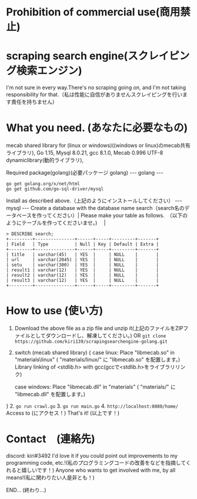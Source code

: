 # Prohibition of commercial use(商用禁止)

# scraping search engine(スクレイピング検索エンジン)
I'm not sure in every way.There's no scraping going on, and I'm not taking responsibility for that.（私は性能に自信がありませんスクレイピングを行います責任を持ちません）

# What you need. (あなたに必要なもの)
mecab shared library for (linux or windows)((windows or linux)のmecab共有ライブラリ),
Go 1.15,
Mysql 8.0.21,
gcc 8.1.0,
Mecab 0.996 UTF-8 dynamiclibrary(動的ライブラリ),

Required package(golang)(必要パッケージ golang)
--- golang ---
```
go get golang.org/x/net/html
go get github.com/go-sql-driver/mysql
```
Install as described above.（上記のようにインストールしてください）
--- mysql ---
Create a database with the database name search（search名のデータベースを作ってください）|
Please make your table as follows.　（以下のようにテーブルを作ってくださいませ。)       　|
```
> DESCRIBE search;
+---------+---------------+------+-----+---------+-------+
| Field   | Type          | Null | Key | Default | Extra |
+---------+---------------+------+-----+---------+-------+
| title   | varchar(45)   | YES  |     | NULL    |       |
| url     | varchar(2045) | YES  |     | NULL    |       |
| setu    | varchar(300)  | YES  |     | NULL    |       |
| result1 | varchar(12)   | YES  |     | NULL    |       |
| result2 | varchar(12)   | YES  |     | NULL    |       |
| result3 | varchar(12)   | YES  |     | NULL    |       |
+---------+---------------+------+-----+---------+-------+
```
# How to use  (使い方)
1. Download the above file as a zip file and unzip it(上記のファイルをZIPファイルとしてダウンロードし、解凍してください。) OR  ``` git clone https://github.com/kiri139/scrapingsearchengine-golang.git ```
2. switch (mecab shared library) {
   case linux:
     Place "libmecab.so" in "materials\linux\" ( "materials/linux/" に "libmecab.so" を配置します。)
     Library linking of <stdlib.h> with gcc(gccで<stdlib.h>をライブラリリンク)
   
   case windows:
   Place "libmecab.dll" in "materials" ( "materials/" に "libmecab.dll" を配置します。)
   
}
2. ``` go run crawl.go ```
3. ``` go run main.go ```
4. ``` http://localhost:8080/home/ ``` Access to (にアクセス！)
That's it! (以上です！)

# Contact　(連絡先)
discord: kiri#3492
I'd love it if you could point out improvements to my programming code, etc.!(私のプログラミングコードの改善をなどを指摘してくれると嬉しいです！)
Anyone who wants to get involved with me, by all means!(私に関わりたい人是非とも！)

END... (終わり...)

